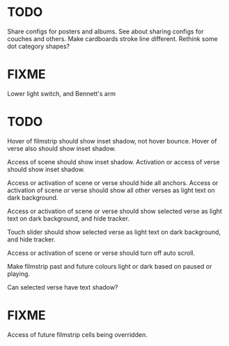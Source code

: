 # TODO
Share configs for posters and albums.
See about sharing configs for couches and others.
Make cardboards stroke line different.
Rethink some dot category shapes?

# FIXME
Lower light switch, and Bennett's arm

# TODO
Hover of filmstrip should show inset shadow, not hover bounce.
Hover of verse also should show inset shadow.

Access of scene should show inset shadow.
Activation or access of verse should show inset shadow.

Access or activation of scene or verse should hide all anchors.
Access or activation of scene or verse should show all other verses as light text on dark background.

Access or activation of scene or verse should show selected verse as light text on dark background, and hide tracker.

Touch slider should show selected verse as light text on dark background, and hide tracker.

Access or activation of scene or verse should turn off auto scroll.

Make filmstrip past and future colours light or dark based on paused or playing.

Can selected verse have text shadow?

# FIXME
Access of future filmstrip cells being overridden.
